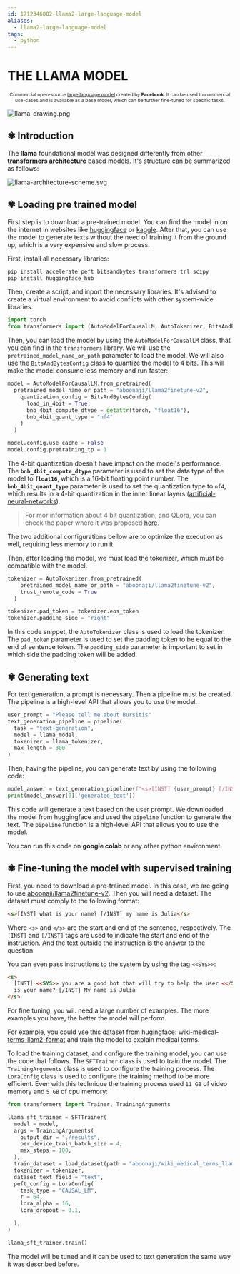 ```yaml
---
id: 1712346002-llama2-large-language-model
aliases:
  - llama2-large-language-model
tags:
  - python
---
```


# THE LLAMA MODEL

<span style="text-align: center; width: 100%; font-size: 0.75em">

Commercial open-source [large language model](1712254150-large-language-models.md) created by **Facebook**. It can be used to commercial use-cases and is available as a base model, which can be further fine-tuned for specific tasks.

</span>

![llama-drawing.png](../assets/from_notes/1712346002-llama2-large-language-model-2024-04-05-17-38-33-llama-drawing.png)

## ✾ Introduction

The **llama** foundational model was designed differently from other **[transformers architecture](1712254150-large-language-models.md#-introduction)** based models. It's structure can be summarized as follows:

![llama-architecture-scheme.svg](../assets/from_notes/1712346002-llama2-large-language-model-2024-04-29-11-18-43-llama-architecture-scheme.svg)

## ✾ Loading pre trained model

First step is to download a pre-trained model. You can find the model in on the internet in websites like [huggingface](https://huggingface.co/models) or [kaggle](https://www.kaggle.com/datasets). After that, you can use the model to generate texts without the need of training it from the ground up, which is a very expensive and slow process.

First, install all necessary libraries:

```bash
pip install accelerate peft bitsandbytes transformers trl scipy
pip install huggingface_hub
```

Then, create a script, and inport the necessary libraries. It's advised to create a virtual environment to avoid conflicts with other system-wide libraries.

```python
import torch
from transformers import (AutoModelForCausalLM, AutoTokenizer, BitsAndBytesConfig, pipeline)
```

Then, you can load the model by using the `AutoModelForCausalLM` class, that you can find in the `transformers` library. We will use the `pretrained_model_name_or_path` parameter to load the model. We will also use the `BitsAndBytesConfig` class to quantize the model to 4 bits. This will make the model consume less memory and run faster:

```python
model = AutoModelForCausalLM.from_pretrained(
  pretrained_model_name_or_path = "aboonaji/llama2finetune-v2",
    quantization_config = BitsAndBytesConfig(
      load_in_4bit = True,
      bnb_4bit_compute_dtype = getattr(torch, "float16"),
      bnb_4bit_quant_type = "nf4"
    )
  )

model.config.use_cache = False
model.config.pretraining_tp = 1
```

The 4-bit quantization doesn't have impact on the model's performance. The **`bnb_4bit_compute_dtype`** parameter is used to set the data type of the model to **`float16`**, which is a 16-bit floating point number. The **`bnb_4bit_quant_type`** parameter is used to set the quantization type to `nf4`, which results in a 4-bit quantization in the inner linear layers ([artificial-neural-networks](1712240474-artificial-neural-networks.md)).

> For mor information about 4 bit quantization, and QLora, you can check the paper where it was proposed [here](https://arxiv.org/abs/2305.14314).

The two additional configurations bellow are to optimize the execution as well, requiring less memory to run it.

Then, after loading the model, we must load the tokenizer, which must be compatible with the model.

```python
tokenizer = AutoTokenizer.from_pretrained(
    pretrained_model_name_or_path = "aboonaji/llama2finetune-v2",
    trust_remote_code = True
  )

tokenizer.pad_token = tokenizer.eos_token
tokenizer.padding_side = "right"
```

In this code snippet, the `AutoTokenizer` class is used to load the tokenizer. The `pad_token` parameter is used to set the padding token to be equal to the end of sentence token. The `padding_side` parameter is important to set in which side the padding token will be added.

## ✾ Generating text

For text generation, a prompt is necessary. Then a pipeline must be created. The pipeline is a high-level API that allows you to use the model.

```python
user_prompt = "Please tell me about Bursitis"
text_generation_pipeline = pipeline(
  task = "text-generation",
  model = llama_model,
  tokenizer = llama_tokenizer,
  max_length = 300
)
```

Then, having the pipeline, you can generate text by using the following code:

```python
model_answer = text_generation_pipeline(f"<s>[INST] {user_prompt} [/INST]")
print(model_answer[0]['generated_text'])
```

This code will generate a text based on the user prompt. We downloaded the model from huggingface and used the `pipeline` function to generate the text. The `pipeline` function is a high-level API that allows you to use the model.

You can run this code on **google colab** or any other python environment.

## ✾ Fine-tuning the model with supervised training

First, you need to download a pre-trained model. In this case, we are going to use [aboonaji/llama2finetune-v2](https://huggingface.co/aboonaji/llama2finetune-v2). Then you will need a dataset. The dataset must comply to the following format:

```html
<s>[INST] what is your name? [/INST] my name is Julia</s>
```

Where `<s>` and `</s>` are the start and end of the sentence, respectively. The `[INST]` and `[/INST]` tags are used to indicate the start and end of the instruction. And the text outside the instruction is the answer to the question.

You can even pass instructions to the system by using the tag `<<SYS>>`:

```html
<s>
  [INST] <<SYS>> you are a good bot that will try to help the user <</SYS>> what
  is your name? [/INST] My name is Julia
</s>
```

For fine tuning, you wil. need a large number of examples. The more examples you have, the better the model will perform.

For example, you could yse this dataset from hugingface: [wiki-medical-terms-llam2-format](https://huggingface.co/datasets/aboonaji/wiki_medical_terms_llam2_format) and train the model to explain medical terms.

To load the training dataset, and configure the training model, you can use the code that follows. The `SFTTrainer` class is used to train the model. The `TrainingArguments` class is used to configure the training process. The `LoraConfig` class is used to configure the training method to be more efficient. Even with this technique the training process used `11 GB` of video memory and `5 GB` of cpu memory:

```python
from transformers import Trainer, TrainingArguments

llama_sft_trainer = SFTTrainer(
  model = model,
  args = TrainingArguments(
    output_dir = "./results",
    per_device_train_batch_size = 4,
    max_steps = 100,
  ),
  train_dataset = load_dataset(path = "aboonaji/wiki_medical_terms_llam2_format", split = "train"),
  tokenizer = tokenizer,
  dataset_text_field = "text",
  peft_config = LoraConfig(
    task_type = "CAUSAL_LM",
    r = 64,
    lora_alpha = 16,
    lora_dropout = 0.1,

  ),
)

llama_sft_trainer.train()
```

The model will be tuned and it can be used to text generation the same way it was described before.
